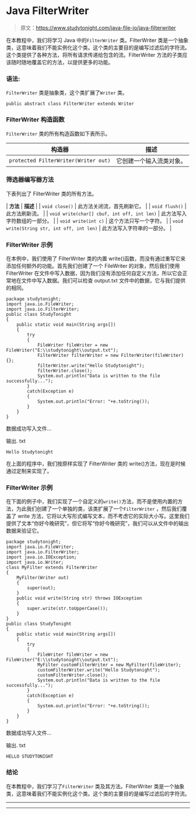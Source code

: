 # Java FilterWriter

> 原文：<https://www.studytonight.com/java-file-io/java-filterwriter>

在本教程中，我们将学习 Java 中的`FilterWriter` 类。FilterWriter 类是一个抽象类，这意味着我们不能实例化这个类。这个类的主要目的是编写过滤后的字符流。这个类提供了各种方法，将所有请求传递给包含的流。FilterWriter 方法的子类应该随时随地覆盖它的方法，以提供更多的功能。

### 语法:

`FilterWriter` 类是抽象类，这个类扩展了`Writer` 类。

```
public abstract class FilterWriter extends Writer
```

### FilterWriter 构造函数

`FilterWriter` 类的所有构造函数如下表所示。

| 构造器 | 描述 |
| --- | --- |
| `protected FilterWriter(Writer out)` | 它创建一个输入流类对象。 |

### 筛选器编写器方法

下表列出了 FilterWriter 类的所有方法。

| **方法** | **描述** |
| `void close()` | 此方法关闭流，首先刷新它。 |
| `void flush()` | 此方法刷新流。 |
| `void write(char[] cbuf, int off, int len)` | 此方法写入字符数组的一部分。 |
| `void write(int c)` | 这个方法只写一个字符。 |
| `void write(String str, int off, int len)` | 此方法写入字符串的一部分。 |

### FilterWriter 示例

在本例中，我们使用了 FilterWriter 类的内置 write()函数，而没有通过重写它来添加任何额外的功能。首先我们创建了一个 FileWriter 的对象，然后我们使用 FilterWriter 在文件中写入数据，因为我们没有添加任何自定义方法，所以它会正常地在文件中写入数据。我们可以检查 output.txt 文件中的数据，它与我们提供的相同。

```
package studytonight;
import java.io.FileWriter;
import java.io.FilterWriter;
public class StudyTonight 
{
	public static void main(String args[])
	{
		try
		{
			FileWriter fileWriter = new FileWriter("E:\\studytonight\\output.txt");         
			FilterWriter filterWriter = new FilterWriter(fileWriter) {};             
			filterWriter.write("Hello Studytonight");  
			filterWriter.close();  
			System.out.println("Data is written to the file successfully...");
		}
		catch(Exception e)
		{
			System.out.println("Error: "+e.toString());
		}
	}
} 
```

数据成功写入文件...

输出. txt

```
Hello Studytonight
```

在上面的程序中，我们按原样实现了 FilterWriter 类的 write()方法，现在是时候通过定制来实现了。

### FilterWriter 示例

在下面的例子中，我们实现了一个自定义的`write()`方法，而不是使用内置的方法，为此我们创建了一个单独的类，该类扩展了一个`FilterWriter` ，然后我们覆盖了 write 方法，它将以大写形式编写文本，而不考虑它的实际大小写。这里我们提供了文本“你好今晚研究”，但它将写“你好今晚研究”，我们可以从文件中的输出数据来验证它。

```
package studytonight;
import java.io.FileWriter;
import java.io.FilterWriter;
import java.io.IOException;
import java.io.Writer;
class MyFilter extends FilterWriter 
{  
	MyFilter(Writer out)
	{  
		super(out);  
	}  
	public void write(String str) throws IOException
	{  
		super.write(str.toUpperCase());  
	}  
}  
public class StudyTonight 
{
	public static void main(String args[])
	{
		try
		{
			FileWriter fileWriter = new FileWriter("E:\\studytonight\\output.txt");         
			MyFilter customFilterWriter = new MyFilter(fileWriter);             
			customFilterWriter.write("Hello Studytonight");  
			customFilterWriter.close();  
			System.out.println("Data is written to the file successfully...");
		}
		catch(Exception e)
		{
			System.out.println("Error: "+e.toString());
		}
	}
} 
```

数据成功写入文件...

输出. txt

```
HELLO STUDYTONIGHT
```

### 结论

在本教程中，我们学习了`FilterWriter` 类及其方法。FilterWriter 类是一个抽象类，这意味着我们不能实例化这个类。这个类的主要目的是编写过滤后的字符流。

* * *

* * *